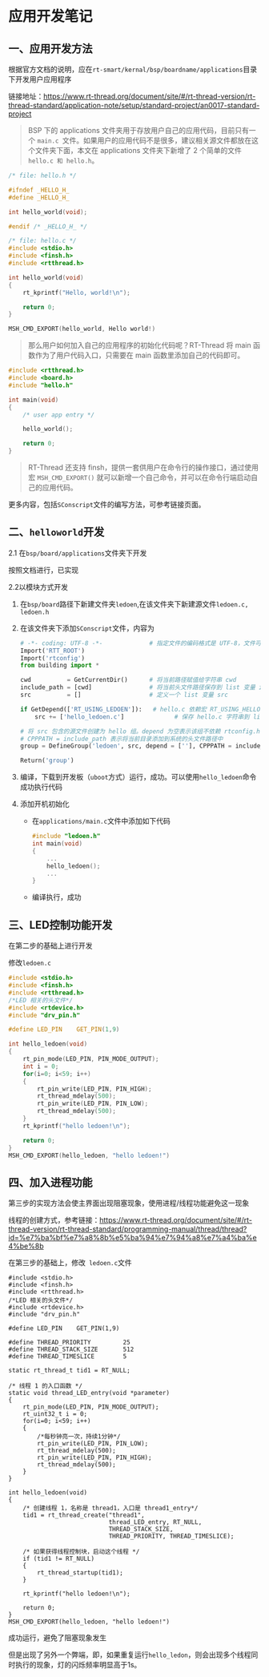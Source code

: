 # 应用开发笔记

## 一、应用开发方法

根据官方文档的说明，应在`rt-smart/kernal/bsp/boardname/applications`目录下开发用户应用程序

链接地址：https://www.rt-thread.org/document/site/#/rt-thread-version/rt-thread-standard/application-note/setup/standard-project/an0017-standard-project

> BSP 下的 applications 文件夹用于存放用户自己的应用代码，目前只有一个 `main.c `文件。如果用户的应用代码不是很多，建议相关源文件都放在这个文件夹下面，本文在 applications 文件夹下新增了 2 个简单的文件 `hello.c 和 hello.h`。

``` c
/* file: hello.h */

#ifndef _HELLO_H_
#define _HELLO_H_

int hello_world(void);

#endif /* _HELLO_H_ */

/* file: hello.c */
#include <stdio.h>
#include <finsh.h>
#include <rtthread.h>

int hello_world(void)
{
    rt_kprintf("Hello, world!\n");

    return 0;
}

MSH_CMD_EXPORT(hello_world, Hello world!)
```

> 那么用户如何加入自己的应用程序的初始化代码呢？RT-Thread 将 main 函数作为了用户代码入口，只需要在 main 函数里添加自己的代码即可。

``` c
#include <rtthread.h>
#include <board.h>
#include "hello.h"

int main(void)
{
    /* user app entry */

    hello_world();

    return 0;
}
```

> RT-Thread 还支持 finsh，提供一套供用户在命令行的操作接口，通过使用宏 `MSH_CMD_EXPORT()` 就可以新增一个自己命令，并可以在命令行端启动自己的应用代码。

更多内容，包括`SConscript`文件的编写方法，可参考链接页面。

## 二、`helloworld`开发

2.1 在`bsp/board/applications`文件夹下开发

按照文档进行，已实现

2.2以模块方式开发

1. 在`bsp/board`路径下新建文件夹`ledoen`,在该文件夹下新建源文件`ledoen.c, ledoen.h`

2. 在该文件夹下添加`SConscript`文件，内容为

   ```python
   # -*- coding: UTF-8 -*-             # 指定文件的编码格式是 UTF-8，文件可以用中文
   Import('RTT_ROOT')
   Import('rtconfig')
   from building import *
   
   cwd          = GetCurrentDir()      # 将当前路径赋值给字符串 cwd
   include_path = [cwd]                # 将当前头文件路径保存到 list 变量 include_path 中
   src          = []                   # 定义一个 list 变量 src
   
   if GetDepend(['RT_USING_LEDOEN']):   # hello.c 依赖宏 RT_USING_HELLO
       src += ['hello_ledoen.c']              # 保存 hello.c 字符串到 list 变量 src 中
   
   # 将 src 包含的源文件创建为 hello 组。depend 为空表示该组不依赖 rtconfig.h 的任何宏。
   # CPPPATH = include_path 表示将当前目录添加到系统的头文件路径中
   group = DefineGroup('ledoen', src, depend = [''], CPPPATH = include_path)
   
   Return('group')
   ```

3. 编译，下载到开发板（`uboot`方式）运行，成功。可以使用`hello_ledoen`命令成功执行代码

4. 添加开机初始化

   - 在`applications/main.c`文件中添加如下代码

     ``` c
     #include "ledoen.h"
     int main(void)
     {
         ...
         hello_ledoen();
         ...
     }
     ```

   - 编译执行，成功

## 三、LED控制功能开发

在第二步的基础上进行开发

修改`ledoen.c`

```c
#include <stdio.h>
#include <finsh.h>
#include <rtthread.h>
/*LED 相关的头文件*/
#include <rtdevice.h>
#include "drv_pin.h"

#define LED_PIN    GET_PIN(1,9)

int hello_ledoen(void)
{
	rt_pin_mode(LED_PIN, PIN_MODE_OUTPUT);
	int i = 0;
	for(i=0; i<59; i++)
	{
		rt_pin_write(LED_PIN, PIN_HIGH);
		rt_thread_mdelay(500);
		rt_pin_write(LED_PIN, PIN_LOW);
		rt_thread_mdelay(500);
	}
	rt_kprintf("hello ledoen!\n");

	return 0;
}
MSH_CMD_EXPORT(hello_ledoen, "hello ledoen!")
```

## 四、加入进程功能

第三步的实现方法会使主界面出现阻塞现象，使用进程/线程功能避免这一现象

线程的创建方式，参考链接：https://www.rt-thread.org/document/site/#/rt-thread-version/rt-thread-standard/programming-manual/thread/thread?id=%e7%ba%bf%e7%a8%8b%e5%ba%94%e7%94%a8%e7%a4%ba%e4%be%8b

在第三步的基础上，修改` ledoen.c`文件

```
#include <stdio.h>
#include <finsh.h>
#include <rtthread.h>
/*LED 相关的头文件*/
#include <rtdevice.h>
#include "drv_pin.h"

#define LED_PIN    GET_PIN(1,9)

#define THREAD_PRIORITY         25
#define THREAD_STACK_SIZE       512
#define THREAD_TIMESLICE        5

static rt_thread_t tid1 = RT_NULL;

/* 线程 1 的入口函数 */
static void thread_LED_entry(void *parameter)
{
	rt_pin_mode(LED_PIN, PIN_MODE_OUTPUT);
	rt_uint32_t i = 0;
	for(i=0; i<59; i++)
	{
		/*每秒钟亮一次，持续1分钟*/
		rt_pin_write(LED_PIN, PIN_LOW);
		rt_thread_mdelay(500);
		rt_pin_write(LED_PIN, PIN_HIGH);
		rt_thread_mdelay(500);
	}
}

int hello_ledoen(void)
{
    /* 创建线程 1，名称是 thread1，入口是 thread1_entry*/
    tid1 = rt_thread_create("thread1",
                            thread_LED_entry, RT_NULL,
                            THREAD_STACK_SIZE,
                            THREAD_PRIORITY, THREAD_TIMESLICE);

    /* 如果获得线程控制块，启动这个线程 */
    if (tid1 != RT_NULL)
	{
        rt_thread_startup(tid1);
	}
	
	rt_kprintf("hello ledoen!\n");

	return 0;
}
MSH_CMD_EXPORT(hello_ledoen, "hello ledoen!")
```

成功运行，避免了阻塞现象发生

但是出现了另外一个弊端，即，如果重复运行`hello_ledon`，则会出现多个线程同时执行的现象，灯的闪烁频率明显高于1s。